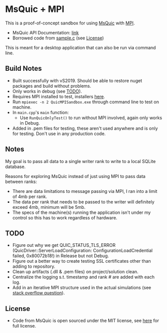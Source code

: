 # MsQuic + MPI

This is a proof-of-concept sandbox for using [MsQuic](https://github.com/microsoft/msquic) with [MPI](https://github.com/Microsoft/Microsoft-MPI).

* MsQuic API Documentation: [link](https://github.com/microsoft/msquic/tree/main/docs/api)
* Borrowed code from [sample.c](https://github.com/microsoft/msquic/blob/main/src/tools/sample/sample.c) (see [License](#license))

This is meant for a desktop application that can also be run via command line.

## Build Notes
* Built successfully with vS2019. Should be able to restore nuget packages and build without problems.
* Only works in debug (see [TODO](#todo)).
* Requires MPI installed to test, installers [here](https://github.com/microsoft/Microsoft-MPI/releases/tag/v10.1.1).
* Run `mpiexec -n 2 QuicMPISandbox.exe` through command line to test on machine.
* In `main.cpp`'s `main` function:
  * Use `RunQuicOnlyTest()` to run without MPI involved, again only works in Debug.
* Added in .pem files for testing, these aren't used anywhere and is only for testing. Don't use in any production code.

## Notes

My goal is to pass all data to a single writer rank to write to a local SQLite database.

Reasons for exploring MsQuic instead of just using MPI to pass data between ranks:
* There are data limitations to message passing via MPI, I ran into a limit of 4mb per rank.
* The data per rank that needs to be passed to the writer will definitely exceed 4mb, minimum will be 5mb.
* The specs of the machine(s) running the application isn't under my control so this has to work regardless of hardware.

## TODO
* Figure out why we get QUIC_STATUS_TLS_ERROR (QuicDriver::ServerLoadConfiguration: ConfigurationLoadCredential failed, 0x80072b18!) in Release but not Debug.
* Figure out a better way to create testing SSL certificates other than adding to repository.
* Clean up artifacts (.dll & .pem files) on project/solution clean.
* Centralize the logging s.t. timestamp and rank # are added with each log.
* Add in an iterative MPI structure used in the actual simulations (see [stack overflow question](https://stackoverflow.com/questions/71800790/mpi-igatherv-received-buffers-arent-filled-with-larger-amounts-of-data-sent)).

## License
* Code from MsQuic is open sourced under the MIT license, see [here](https://github.com/microsoft/msquic/blob/main/LICENSE) for full license.
